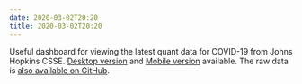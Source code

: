 ```yaml
---
date: 2020-03-02T20:20
title: 2020-03-02T20:20
---
```


Useful dashboard for viewing the latest quant data for COVID-19 from Johns Hopkins CSSE. [Desktop version](https://www.arcgis.com/apps/opsdashboard/index.html#/bda7594740fd40299423467b48e9ecf6) and [Mobile version](http://www.arcgis.com/apps/opsdashboard/index.html#/85320e2ea5424dfaaa75ae62e5c06e61) available. The raw data is [also available on GitHub](https://github.com/CSSEGISandData/COVID-19).
